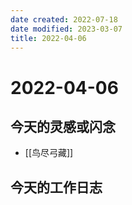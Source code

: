 ```yaml
---
date created: 2022-07-18
date modified: 2023-03-07
title: 2022-04-06
---
```


# 2022-04-06

## 今天的灵感或闪念

- [[鸟尽弓藏]]

## 今天的工作日志
